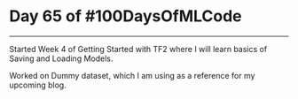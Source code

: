 # Day 65 of #100DaysOfMLCode

----

Started Week 4 of Getting Started with TF2 where I will learn basics of Saving and Loading Models.

Worked on Dummy dataset, which I am using as a reference for my upcoming blog.